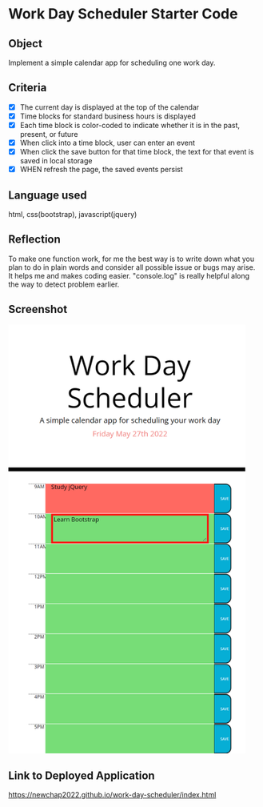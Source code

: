 # Work Day Scheduler Starter Code

## Object 
Implement a simple calendar app for scheduling one work day.

## Criteria
- [x] The current day is displayed at the top of the calendar
- [x] Time blocks for standard business hours is displayed
- [x] Each time block is color-coded to indicate whether it is in the past, present, or future
- [x] When click into a time block, user can enter an event
- [x] When click the save button for that time block, the text for that event is saved in local storage
- [x] WHEN refresh the page, the saved events persist

## Language used
html, css(bootstrap), javascript(jquery)

## Reflection
To make one function work, for me the best way is to write down what you plan to do in plain words and consider all possible issue or bugs may arise. It helps me and makes coding easier. "console.log" is really helpful along the way to detect problem earlier.

## Screenshot
<img src=".\assets\images\screenshot.png" alt="start page screenshot" width ="474" height="857"/>

## Link to Deployed Application
 https://newchap2022.github.io/work-day-scheduler/index.html
